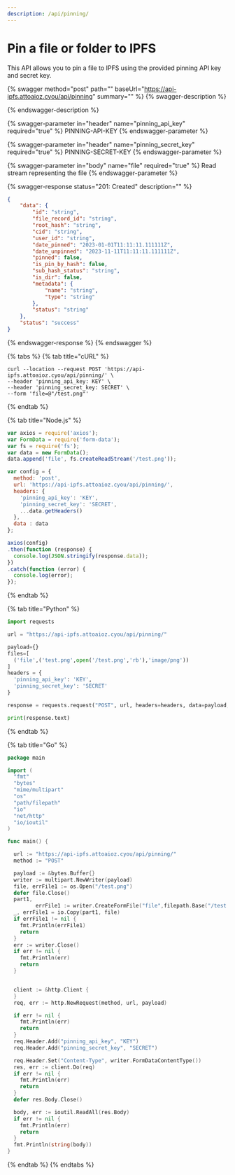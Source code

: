 ```yaml
---
description: /api/pinning/
---
```


# Pin a file or folder to IPFS

This API allows you to pin a file to IPFS using the provided pinning API key and secret key.

{% swagger method="post" path="" baseUrl="https://api-ipfs.attoaioz.cyou/api/pinning" summary="" %}
{% swagger-description %}

{% endswagger-description %}

{% swagger-parameter in="header" name="pinning_api_key" required="true" %}
PINNING-API-KEY
{% endswagger-parameter %}

{% swagger-parameter in="header" name="pinning_secret_key" required="true" %}
PINNING-SECRET-KEY
{% endswagger-parameter %}

{% swagger-parameter in="body" name="file" required="true" %}
Read stream representing the file
{% endswagger-parameter %}

{% swagger-response status="201: Created" description="" %}
```json
{
    "data": {
        "id": "string",
        "file_record_id": "string",
        "root_hash": "string",
        "cid": "string",
        "user_id": "string",
        "date_pinned": "2023-01-01T11:11:11.111111Z",
        "date_unpinned": "2023-11-11T11:11:11.111111Z",
        "pinned": false,
        "is_pin_by_hash": false,
        "sub_hash_status": "string",
        "is_dir": false,
        "metadata": {
            "name": "string",
            "type": "string"
        },
        "status": "string"
    },
    "status": "success"
}
```
{% endswagger-response %}
{% endswagger %}

{% tabs %}
{% tab title="cURL" %}
```
curl --location --request POST 'https://api-ipfs.attoaioz.cyou/api/pinning/' \
--header 'pinning_api_key: KEY' \
--header 'pinning_secret_key: SECRET' \
--form 'file=@"/test.png"'
```
{% endtab %}

{% tab title="Node.js" %}
```javascript
var axios = require('axios');
var FormData = require('form-data');
var fs = require('fs');
var data = new FormData();
data.append('file', fs.createReadStream('/test.png'));

var config = {
  method: 'post',
  url: 'https://api-ipfs.attoaioz.cyou/api/pinning/',
  headers: { 
    'pinning_api_key': 'KEY',
    'pinning_secret_key': 'SECRET', 
    ...data.getHeaders()
  },
  data : data
};

axios(config)
.then(function (response) {
  console.log(JSON.stringify(response.data));
})
.catch(function (error) {
  console.log(error);
});

```
{% endtab %}

{% tab title="Python" %}
```python
import requests

url = "https://api-ipfs.attoaioz.cyou/api/pinning/"

payload={}
files=[
  ('file',('test.png',open('/test.png','rb'),'image/png'))
]
headers = {
  'pinning_api_key': 'KEY',
  'pinning_secret_key': 'SECRET'
}

response = requests.request("POST", url, headers=headers, data=payload, files=files)

print(response.text)

```
{% endtab %}

{% tab title="Go" %}
```go
package main

import (
  "fmt"
  "bytes"
  "mime/multipart"
  "os"
  "path/filepath"
  "io"
  "net/http"
  "io/ioutil"
)

func main() {

  url := "https://api-ipfs.attoaioz.cyou/api/pinning/"
  method := "POST"

  payload := &bytes.Buffer{}
  writer := multipart.NewWriter(payload)
  file, errFile1 := os.Open("/test.png")
  defer file.Close()
  part1,
         errFile1 := writer.CreateFormFile("file",filepath.Base("/test.png"))
  _, errFile1 = io.Copy(part1, file)
  if errFile1 != nil {
    fmt.Println(errFile1)
    return
  }
  err := writer.Close()
  if err != nil {
    fmt.Println(err)
    return
  }


  client := &http.Client {
  }
  req, err := http.NewRequest(method, url, payload)

  if err != nil {
    fmt.Println(err)
    return
  }
  req.Header.Add("pinning_api_key", "KEY")
  req.Header.Add("pinning_secret_key", "SECRET")

  req.Header.Set("Content-Type", writer.FormDataContentType())
  res, err := client.Do(req)
  if err != nil {
    fmt.Println(err)
    return
  }
  defer res.Body.Close()

  body, err := ioutil.ReadAll(res.Body)
  if err != nil {
    fmt.Println(err)
    return
  }
  fmt.Println(string(body))
}
```
{% endtab %}
{% endtabs %}
